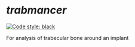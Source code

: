 # *trabmancer*

[![Code style: black](https://img.shields.io/badge/code%20style-black-000000.svg)](https://github.com/psf/black)

For analysis of trabecular bone around an implant


